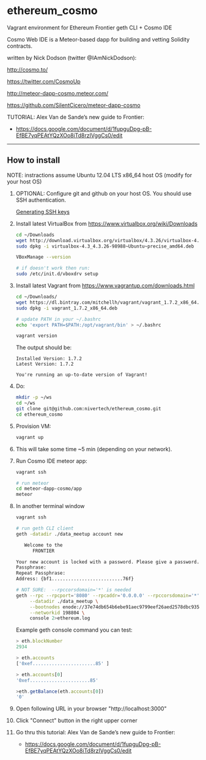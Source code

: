 # ethereum_cosmo

Vagrant environment for Ethereum Frontier geth CLI + Cosmo IDE

Cosmo Web IDE is a Meteor-based dapp for building and vetting Solidity contracts.

written by Nick Dodson (twitter @IAmNickDodson):

http://cosmo.to/

https://twitter.com/CosmoUp

http://meteor-dapp-cosmo.meteor.com/

https://github.com/SilentCicero/meteor-dapp-cosmo


TUTORIAL: Alex Van de Sande’s new guide to Frontier: 
- https://docs.google.com/document/d/1fupguDpg-pB-EfBE7yqPEAtYQzXOo8iTd8rzIVggCs0/edit


------------------------------------------------------------------------

## How to install

NOTE: instractions assume Ubuntu 12.04 LTS x86_64 host OS (modify for your host OS)

1. OPTIONAL: Configure git and github on your host OS. You should use SSH authentication.

    [Generating SSH keys](https://help.github.com/articles/generating-ssh-keys)


2. Install latest VirtualBox from https://www.virtualbox.org/wiki/Downloads
    ``` bash
    cd ~/Downloads
	wget http://download.virtualbox.org/virtualbox/4.3.26/virtualbox-4.3_4.3.26-98988~Ubuntu~precise_amd64.deb
	sudo dpkg -i virtualbox-4.3_4.3.26-98988~Ubuntu~precise_amd64.deb

	VBoxManage --version

	# if doesn't work then run:
	sudo /etc/init.d/vboxdrv setup
    ```

3. Install latest Vagrant from https://www.vagrantup.com/downloads.html
    ``` bash
	cd ~/Downloads/
	wget https://dl.bintray.com/mitchellh/vagrant/vagrant_1.7.2_x86_64.deb
	sudo dpkg -i vagrant_1.7.2_x86_64.deb

	# update PATH in your ~/.bashrc
	echo 'export PATH=$PATH:/opt/vagrant/bin' > ~/.bashrc

	vagrant version
    ```
    
    The output should be:

    ```
    Installed Version: 1.7.2
    Latest Version: 1.7.2
     
    You're running an up-to-date version of Vagrant!
    ```

4. Do:

    ``` bash
    mkdir -p ~/ws
    cd ~/ws
    git clone git@github.com:nivertech/ethereum_cosmo.git
    cd ethereum_cosmo
    ```    

6. Provision VM:
    ``` bash
    vagrant up
    ```

7. This will take some time ~5 min (depending on your network).

8. Run Cosmo IDE meteor app:
    ``` bash
	vagrant ssh

	# run meteor
	cd meteor-dapp-cosmo/app
	meteor
	```

8. In another terminal window

	``` bash
	vagrant ssh

	# run geth CLI client
	geth -datadir ./data_meetup account new

	   Welcome to the
	      FRONTIER

	Your new account is locked with a password. Please give a password. Do not forget this password.
	Passphrase: 
	Repeat Passphrase: 
	Address: {bf1..........................76f}
	
	# NOT SURE:  --rpccorsdomain='*' is needed
	geth --rpc --rpcport='8080' --rpcaddr='0.0.0.0' --rpccorsdomain='*' \
	     --datadir ./data_meetup \
	     --bootnodes enode://37e74db654b6ebe91aec9799eef26aed2578dbc9351adc8cdab54d63943ee70da736ee88000257735e71c74d7ea229b87b2971a7a8de5b83e5848b58d972503f@192.168.30.198:30303 \
	     --networkid 198804 \
	     console 2>ethereum.log

	```

	Example geth console command you can test:

	``` javascript
	> eth.blockNumber
	2934

	> eth.accounts
	['0xef.......................85' ]
	
	> eth.accounts[0]
	'0xef......................85'

	>eth.getBalance(eth.accounts[0])
	'0'
	```

9.  Open following URL in your browser "http://localhost:3000"

10. Click "Connect" button in the right upper corner

11. Go thru this tutorial: 
    Alex Van de Sande’s new guide to Frontier: 
	- https://docs.google.com/document/d/1fupguDpg-pB-EfBE7yqPEAtYQzXOo8iTd8rzIVggCs0/edit

